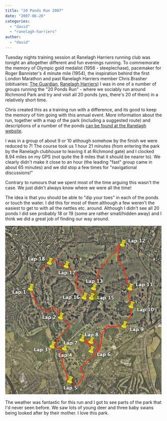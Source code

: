 ```yaml
---
title: "20 Ponds Run 2007"
date: "2007-06-26"
categories: 
  - "david"
  - "ranelagh-harriers"
author:
  - "david"
---
```


Tuesday nights training session at Ranelagh Harriers running club was tonight an altogether different and fun evenings running. To commemorate the memory of Olympic gold medalist (1956 - steeplechase), pacemaker for Roger Bannister's 4 minute mile (1954), the inspiration behind the first London Marathon and past Ranelagh Harriers member Chris Brasher (obituaries: [The Guardian](http://www.guardian.co.uk/obituaries/story/0,3604,905221,00.html), [Ranelagh Harriers](http://www.ranelagh-harriers.com/chris.html)) I was in one of a number of groups running the "20 Ponds Run" - where we sociably run around Richmond Park and try and visit all 20 ponds (yes, there's 20 of them) in a relatively short time.

Chris created this as a training run with a difference, and its good to keep the memory of him going with this annual event. More information about the run, together with a map of the park (including a suggested route) and descriptions of a number of the ponds [can be found at the Ranelagh website](http://www.ranelagh-harriers.com/20ponds07.html).

I was in a group of about 9 or 10 although somehow by the finish we were reduced to 7! The course took us 1 hour 21 minutes (from entering the park by the Ranelagh clubhouse to leaving it at Richmond gate) and I clocked 8.94 miles on my GPS (not quite the 8 miles that it should be nearer to). We clearly didn't make it close to an hour (the leading "fast" group came in about 65 minutes) and we did stop a few times for "navigational discussions!"

Contrary to rumours that we spent most of the time arguing this wasn't the case. We just didn't always know where we were all the time!

The idea is that you should be able to "dip your toes" in each of the ponds or touch the water. I did this for most of them although a few weren't the easiest to get to with all the nettles etc. around. Although I didn't see all 20 ponds I did see probably 18 or 19 (some are rather small/hidden away) and I think we did a great job of finding our way around.

![](/images/2007/20070626-20_ponds_run.jpg)

The weather was fantastic for this run and I got to see parts of the park that I'd never seen before. We saw lots of young deer and three baby swans being looked after by their mother. I love this park.
